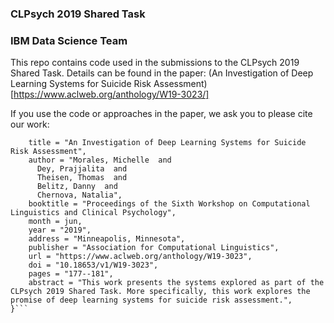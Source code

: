### CLPsych 2019 Shared Task
### IBM Data Science Team

This repo contains code used in the submissions to the CLPsych 2019 Shared Task. Details can be found in the paper: (An Investigation of Deep Learning Systems for Suicide Risk Assessment)[https://www.aclweb.org/anthology/W19-3023/]

If you use the code or approaches in the paper, we ask you to please cite our work:

```@inproceedings{morales-etal-2019-investigation,
    title = "An Investigation of Deep Learning Systems for Suicide Risk Assessment",
    author = "Morales, Michelle  and
      Dey, Prajjalita  and
      Theisen, Thomas  and
      Belitz, Danny  and
      Chernova, Natalia",
    booktitle = "Proceedings of the Sixth Workshop on Computational Linguistics and Clinical Psychology",
    month = jun,
    year = "2019",
    address = "Minneapolis, Minnesota",
    publisher = "Association for Computational Linguistics",
    url = "https://www.aclweb.org/anthology/W19-3023",
    doi = "10.18653/v1/W19-3023",
    pages = "177--181",
    abstract = "This work presents the systems explored as part of the CLPsych 2019 Shared Task. More specifically, this work explores the promise of deep learning systems for suicide risk assessment.",
}```
